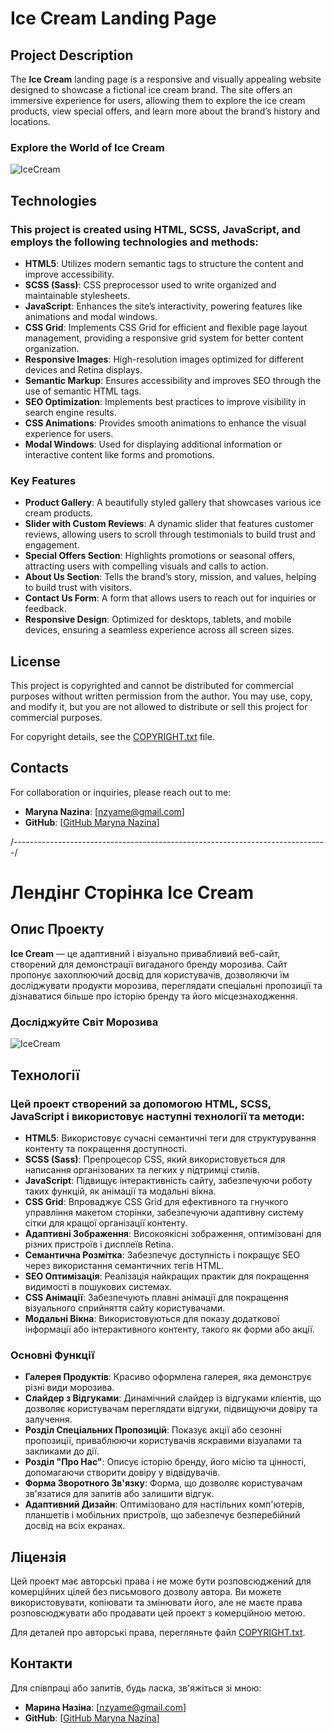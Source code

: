 # Ice Cream Landing Page

## Project Description

The **Ice Cream** landing page is a responsive and visually appealing website designed to showcase a
fictional ice cream brand. The site offers an immersive experience for users, allowing them to
explore the ice cream products, view special offers, and learn more about the brand’s history and
locations.

### Explore the World of Ice Cream

![IceCream](public/photo.jpg)

## Technologies

### This project is created using **HTML**, **SCSS**, **JavaScript**, and employs the following technologies and methods:

- **HTML5**: Utilizes modern semantic tags to structure the content and improve accessibility.
- **SCSS (Sass)**: CSS preprocessor used to write organized and maintainable stylesheets.
- **JavaScript**: Enhances the site’s interactivity, powering features like animations and modal
  windows.
- **CSS Grid**: Implements CSS Grid for efficient and flexible page layout management, providing a
  responsive grid system for better content organization.
- **Responsive Images**: High-resolution images optimized for different devices and Retina displays.
- **Semantic Markup**: Ensures accessibility and improves SEO through the use of semantic HTML tags.
- **SEO Optimization**: Implements best practices to improve visibility in search engine results.
- **CSS Animations**: Provides smooth animations to enhance the visual experience for users.
- **Modal Windows**: Used for displaying additional information or interactive content like forms
  and promotions.

### Key Features

- **Product Gallery**: A beautifully styled gallery that showcases various ice cream products.
- **Slider with Custom Reviews**: A dynamic slider that features customer reviews, allowing users to
  scroll through testimonials to build trust and engagement.
- **Special Offers Section**: Highlights promotions or seasonal offers, attracting users with
  compelling visuals and calls to action.
- **About Us Section**: Tells the brand’s story, mission, and values, helping to build trust with
  visitors.
- **Contact Us Form**: A form that allows users to reach out for inquiries or feedback.
- **Responsive Design**: Optimized for desktops, tablets, and mobile devices, ensuring a seamless
  experience across all screen sizes.

## License

This project is copyrighted and cannot be distributed for commercial purposes without written
permission from the author. You may use, copy, and modify it, but you are not allowed to distribute
or sell this project for commercial purposes.

For copyright details, see the [COPYRIGHT.txt](public/COPYRIGHT.txt) file.

## Contacts

For collaboration or inquiries, please reach out to me:

- **Maryna Nazina**: [nzyame@gmail.com]
- **GitHub**: [[GitHub Maryna Nazina](https://github.com/nazinamari)]

/------------------------------------------------------------------------------/

# Лендінг Сторінка Ice Cream

## Опис Проекту

**Ice Cream** — це адаптивний і візуально привабливий веб-сайт, створений для демонстрації
вигаданого бренду морозива. Сайт пропонує захоплюючий досвід для користувачів, дозволяючи їм
досліджувати продукти морозива, переглядати спеціальні пропозиції та дізнаватися більше про історію
бренду та його місцезнаходження.

### Досліджуйте Світ Морозива

![IceCream](public/photo.jpg)

## Технології

### Цей проект створений за допомогою **HTML**, **SCSS**, **JavaScript** і використовує наступні технології та методи:

- **HTML5**: Використовує сучасні семантичні теги для структурування контенту та покращення
  доступності.
- **SCSS (Sass)**: Препроцесор CSS, який використовується для написання організованих та легких у
  підтримці стилів.
- **JavaScript**: Підвищує інтерактивність сайту, забезпечуючи роботу таких функцій, як анімації та
  модальні вікна.
- **CSS Grid**: Впроваджує CSS Grid для ефективного та гнучкого управління макетом сторінки,
  забезпечуючи адаптивну систему сітки для кращої організації контенту.
- **Адаптивні Зображення**: Високоякісні зображення, оптимізовані для різних пристроїв і дисплеїв
  Retina.
- **Семантична Розмітка**: Забезпечує доступність і покращує SEO через використання семантичних
  тегів HTML.
- **SEO Оптимізація**: Реалізація найкращих практик для покращення видимості в пошукових системах.
- **CSS Анімації**: Забезпечують плавні анімації для покращення візуального сприйняття сайту
  користувачами.
- **Модальні Вікна**: Використовуються для показу додаткової інформації або інтерактивного контенту,
  такого як форми або акції.

### Основні Функції

- **Галерея Продуктів**: Красиво оформлена галерея, яка демонструє різні види морозива.
- **Слайдер з Відгуками**: Динамічний слайдер із відгуками клієнтів, що дозволяє користувачам
  переглядати відгуки, підвищуючи довіру та залучення.
- **Розділ Спеціальних Пропозицій**: Показує акції або сезонні пропозиції, приваблюючи користувачів
  яскравими візуалами та закликами до дії.
- **Розділ "Про Нас"**: Описує історію бренду, його місію та цінності, допомагаючи створити довіру у
  відвідувачів.
- **Форма Зворотного Зв'язку**: Форма, що дозволяє користувачам зв'язатися для запитів або залишити
  відгук.
- **Адаптивний Дизайн**: Оптимізовано для настільних комп'ютерів, планшетів і мобільних пристроїв,
  що забезпечує безперебійний досвід на всіх екранах.

## Ліцензія

Цей проект має авторські права і не може бути розповсюджений для комерційних цілей без письмового
дозволу автора. Ви можете використовувати, копіювати та змінювати його, але не маєте права
розповсюджувати або продавати цей проект з комерційною метою.

Для деталей про авторські права, перегляньте файл [COPYRIGHT.txt](public/COPYRIGHT.txt).

## Контакти

Для співпраці або запитів, будь ласка, зв'яжіться зі мною:

- **Марина Назіна**: [nzyame@gmail.com]
- **GitHub**: [[GitHub Maryna Nazina](https://github.com/nazinamari)]
